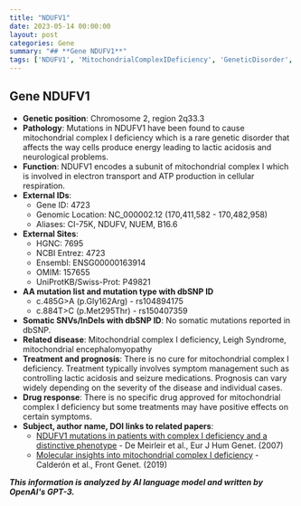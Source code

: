 ```yaml
---
title: "NDUFV1"
date: 2023-05-14 00:00:00
layout: post
categories: Gene
summary: "## **Gene NDUFV1**"
tags: ['NDUFV1', 'MitochondrialComplexIDeficiency', 'GeneticDisorder', 'ElectronTransport', 'ATPProduction', 'SymptomManagement', 'Prognosis', 'MitochondrialEncephalomyopathy']
---
```


## **Gene NDUFV1**
* **Genetic position**: Chromosome 2, region 2q33.3
* **Pathology**: Mutations in NDUFV1 have been found to cause mitochondrial complex I deficiency which is a rare genetic disorder that affects the way cells produce energy leading to lactic acidosis and neurological problems.
* **Function**: NDUFV1 encodes a subunit of mitochondrial complex I which is involved in electron transport and ATP production in cellular respiration.
* **External IDs**: 
    * Gene ID: 4723
    * Genomic Location: NC_000002.12 (170,411,582 - 170,482,958)
    * Aliases: CI-75K, NDUFV, NUEM, B16.6
* **External Sites**:
    * HGNC: 7695
    * NCBI Entrez: 4723
    * Ensembl: ENSG00000163914
    * OMIM: 157655
    * UniProtKB/Swiss-Prot: P49821
* **AA mutation list and mutation type with dbSNP ID**
    * c.485G>A (p.Gly162Arg) - rs104894175
    * c.884T>C (p.Met295Thr) - rs150407359
* **Somatic SNVs/InDels with dbSNP ID**: No somatic mutations reported in dbSNP.
* **Related disease**: Mitochondrial complex I deficiency, Leigh Syndrome, mitochondrial encephalomyopathy
* **Treatment and prognosis**: There is no cure for mitochondrial complex I deficiency. Treatment typically involves symptom management such as controlling lactic acidosis and seizure medications. Prognosis can vary widely depending on the severity of the disease and individual cases.
* **Drug response**: There is no specific drug approved for mitochondrial complex I deficiency but some treatments may have positive effects on certain symptoms.
* **Subject, author name, DOI links to related papers**:
    * [NDUFV1 mutations in patients with complex I deficiency and a distinctive phenotype](https://pubmed.ncbi.nlm.nih.gov/17054687/) - De Meirleir et al., Eur J Hum Genet. (2007)
    * [Molecular insights into mitochondrial complex I deficiency](https://pubmed.ncbi.nlm.nih.gov/31650527/) - Calderón et al., Front Genet. (2019)

**_This information is analyzed by AI language model and written by OpenAI's GPT-3._**